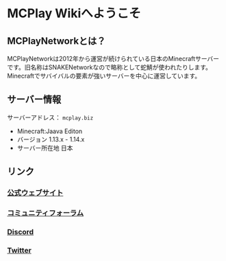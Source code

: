 # MCPlay Wikiへようこそ
## MCPlayNetworkとは？

MCPlayNetworkは2012年から運営が続けられている日本のMinecraftサーバーです。旧名称はSNAKENetworkなので略称として蛇鯖が使われたりします。  
Minecraftでサバイバルの要素が強いサーバーを中心に運営しています。

## サーバー情報
サーバーアドレス： `mcplay.biz`

- Minecraft:Jaava Editon
- バージョン 1.13.x - 1.14.x
- サーバー所在地 日本

## リンク
### [公式ウェブサイト](https://www.mcplay.biz/)
### [コミュニティフォーラム](https://community.mcplay.biz/)
### [Discord](https://discordapp.com/invite/KwbCWAM)
### [Twitter](https://twitter.com/MCPlayNetwork)